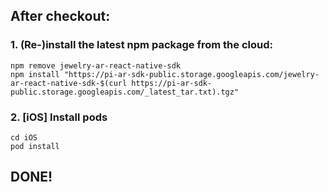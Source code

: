 ## After checkout:

### 1. (Re-)install the latest npm package from the cloud:
```
npm remove jewelry-ar-react-native-sdk
npm install "https://pi-ar-sdk-public.storage.googleapis.com/jewelry-ar-react-native-sdk-$(curl https://pi-ar-sdk-public.storage.googleapis.com/_latest_tar.txt).tgz"
```

### 2. [iOS] Install pods
```
cd iOS
pod install
```

## DONE!
